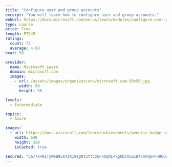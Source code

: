 ```yaml
---
title: "Configure user and group accounts"
excerpt: "You will learn how to configure user and group accounts."
webUrl: https://docs.microsoft.com/en-us/learn/modules/configure-user-group-accounts/
type: course
price: Free
length: PT24M
ratings:
  count: 75
  average: 4.68
heat: 58

provider:
  name: Microsoft Learn
  domain: microsoft.com
  images:
    - url: /assets/images/organizations/microsoft.com-50x50.jpg
      width: 50
      height: 50

levels:
  - Intermediate

topics:
  - Azure

images:
  - url: https://docs.microsoft.com/learn/achievements/generic-badge-social.png
    width: 640
    height: 320
    isCached: true

secured: "Ca77k+N1TyWeB85k41XI9egNt2ttcz6FnOqRL+kgKDiXuGiD4FSVqG+Fn9UGuWVVLyohJlxAKxBcfz7ZxuLKlVOLaRaA1j5WkgMjW6wiVmg+pqPaLfrmR1JB+JHv9zgvMiDt3VHwNBOpyUatf9tnkdv2DACEhiRqXNcuZkSNtU6SLYVAO1m8VxgEzFw/QUXjnaHW86XZQQ6Dvk/lfaB2Mh0w/RP8sDdCvhBM+2cgM1km/fyC+YCi0kP0Nce5YEa+ErCNxhcjyz0t9p45lfq30ZHixW35GEEESIEQ6F3oWfPSph5N/Gast9ujVitI38Z9sEU272cxCuRShYHbbzzbZzi602OmtZIJc3FKfvR9n3JaVWfrkcfGOSwFO+l4t8vFXKkYpOcFOYO7rTNSWyoIkSftuVjB89z/Y0wylgDmsi8=;H4WAPfzH6f4mdWEfvLuVsQ=="
---
```


